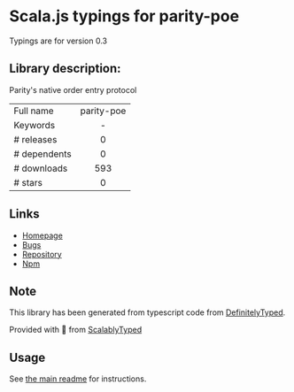 
# Scala.js typings for parity-poe

Typings are for version 0.3

## Library description:
Parity's native order entry protocol

|                    |                 |
| ------------------ | :-------------: |
| Full name          | parity-poe |
| Keywords           | - |
| # releases         | 0 |
| # dependents       | 0 |
| # downloads        | 593 |
| # stars            | 0 |

## Links
- [Homepage](https://github.com/paritytrading/node-parity-poe#readme)
- [Bugs](https://github.com/paritytrading/node-parity-poe/issues)
- [Repository](https://github.com/paritytrading/node-parity-poe)
- [Npm](https://www.npmjs.com/package/parity-poe)
    


## Note
This library has been generated from typescript code from [DefinitelyTyped](https://definitelytyped.org).

Provided with :purple_heart: from [ScalablyTyped](https://github.com/oyvindberg/ScalablyTyped)

## Usage
See [the main readme](../../readme.md) for instructions.


